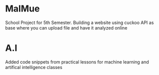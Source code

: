 # MalMue
School Project for 5th Semester. Building a website using cuckoo API as base where you can upload file and have it analyzed online

# A.I
Added code snippets from practical lessons for machine learning and artifical intelligence classes
